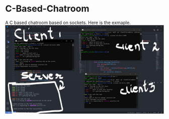 # C-Based-Chatroom
A C based chatroom based on sockets.
Here is the exmaple.
![alt text](https://github.com/Satyavart/C-Based-Chatroom/blob/main/test%20trail.png)
